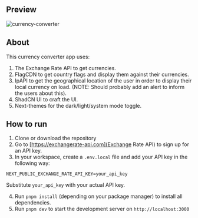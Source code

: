 ## Preview
![currency-converter]("./currency-converter.png")

## About

This currency converter app uses:
  1. The Exchange Rate API to get currencies.
  2. FlagCDN to get country flags and display them against their currencies.
  3. IpAPI to get the geographical location of the user in order to display their local currency on load.
  (NOTE: Should probably add an alert to inform the users about this).
  4. ShadCN UI to craft the UI.
  5. Next-themes for the dark/light/system mode toggle.

## How to run
1. Clone or download the repository
2. Go to [https://exchangerate-api.com](Exchange Rate API) to sign up for an API key.
3. In your workspace, create a `.env.local` file and add your API key in the following way:

```
NEXT_PUBLIC_EXCHANGE_RATE_API_KEY=your_api_key
```

Substitute `your_api_key` with your actual API key.

4. Run `pnpm install` (depending on your package manager) to install all dependencies.
5. Run `pnpm dev` to start the development server on `http://localhost:3000`
